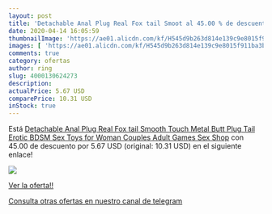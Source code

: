 ```yaml
---
layout: post
title: 'Detachable Anal Plug Real Fox tail Smoot al 45.00 % de descuento'
date: 2020-04-14 16:05:59
thumbnailImage: 'https://ae01.alicdn.com/kf/H545d9b263d814e139c9e8015f911ba3bB/Detachable-Anal-Plug-Real-Fox-tail-Smooth-Touch-Metal-Butt-Plug-Tail-Erotic-BDSM-Sex-Toys.jpg_350x350._SL200_.jpg'
images: [ 'https://ae01.alicdn.com/kf/H545d9b263d814e139c9e8015f911ba3bB/Detachable-Anal-Plug-Real-Fox-tail-Smooth-Touch-Metal-Butt-Plug-Tail-Erotic-BDSM-Sex-Toys.jpg_350x350._SL200_.jpg' ]
comments: true
category: ofertas
author: ring
slug: 4000130624273
description:
actualPrice: 5.67 USD
comparePrice: 10.31 USD
inStock: true
---
```


Está [Detachable Anal Plug Real Fox tail Smooth Touch Metal Butt Plug Tail Erotic BDSM Sex Toys for Woman Couples Adult Games Sex Shop](https://www.amazon.com/dp/4000130624273/?tag=redken08-20) con 45.00 de descuento por 5.67 USD (original: 10.31 USD) en el siguiente enlace!

[![](https://ae01.alicdn.com/kf/H545d9b263d814e139c9e8015f911ba3bB/Detachable-Anal-Plug-Real-Fox-tail-Smooth-Touch-Metal-Butt-Plug-Tail-Erotic-BDSM-Sex-Toys.jpg_350x350._SL200_.jpg)](https://www.amazon.com/dp/4000130624273/?tag=redken08-20)

[Ver la oferta!!](https://www.amazon.com/dp/4000130624273/?tag=redken08-20)

[Consulta otras ofertas en nuestro canal de telegram](https://t.me/s/ofertas25)
